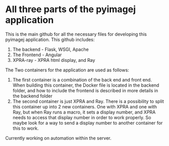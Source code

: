 # All three parts of the pyimagej application

This is the main github for all the necessary files for developing this pyimagej application. This github includes:
  1. The backend - Flask, WSGI, Apache
  2. The Frontend - Angular
  3. XPRA-ray - XPRA html display, and Ray

The Two containers for the application are used as follows:
  1. The first container is a combination of the back end and front end. When building this container, the Docker file is located in the backend folder, and how to include the frontend is described in more details in the backend folder
  2. The second container is just XPRA and Ray. There is a possibility to split this container up into 2 new containers. One with XPRA and one with Ray, but when Ray runs a macro, it sets a display number, and XPRA needs to access that display number in order to work properly. So maybe look for a way to send a display number to another container for this to work.


Currently working on automation within the server.
